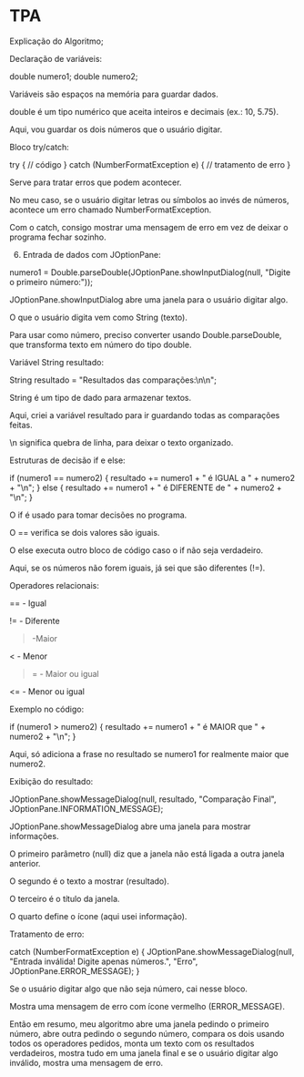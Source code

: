 # TPA













Explicação do Algoritmo;

Declaração de variáveis:

double numero1;
double numero2;

Variáveis são espaços na memória para guardar dados.

double é um tipo numérico que aceita inteiros e decimais (ex.: 10, 5.75).

Aqui, vou guardar os dois números que o usuário digitar.

Bloco try/catch:

try {
    // código
} catch (NumberFormatException e) {
    // tratamento de erro
}

Serve para tratar erros que podem acontecer.

No meu caso, se o usuário digitar letras ou símbolos ao invés de números, acontece um erro chamado NumberFormatException.

Com o catch, consigo mostrar uma mensagem de erro em vez de deixar o programa fechar sozinho.

6. Entrada de dados com JOptionPane:

numero1 = Double.parseDouble(JOptionPane.showInputDialog(null, "Digite o primeiro número:"));

JOptionPane.showInputDialog abre uma janela para o usuário digitar algo.

O que o usuário digita vem como String (texto).

Para usar como número, preciso converter usando Double.parseDouble, que transforma texto em número do tipo double.

Variável String resultado:

String resultado = "Resultados das comparações:\n\n";

String é um tipo de dado para armazenar textos.

Aqui, criei a variável resultado para ir guardando todas as comparações feitas.

\n significa quebra de linha, para deixar o texto organizado.

Estruturas de decisão if e else:

if (numero1 == numero2) {
    resultado += numero1 + " é IGUAL a " + numero2 + "\n";
} else {
    resultado += numero1 + " é DIFERENTE de " + numero2 + "\n";
}

O if é usado para tomar decisões no programa.

O == verifica se dois valores são iguais.

O else executa outro bloco de código caso o if não seja verdadeiro.

Aqui, se os números não forem iguais, já sei que são diferentes (!=).

Operadores relacionais:

== - Igual

!= - Diferente

> -Maior

< - Menor

>= - Maior ou igual

<= - Menor ou igual


Exemplo no código:

if (numero1 > numero2) {
    resultado += numero1 + " é MAIOR que " + numero2 + "\n";
}

Aqui, só adiciona a frase no resultado se numero1 for realmente maior que numero2.

Exibição do resultado:

JOptionPane.showMessageDialog(null, resultado, "Comparação Final", JOptionPane.INFORMATION_MESSAGE);

JOptionPane.showMessageDialog abre uma janela para mostrar informações.

O primeiro parâmetro (null) diz que a janela não está ligada a outra janela anterior.

O segundo é o texto a mostrar (resultado).

O terceiro é o título da janela.

O quarto define o ícone (aqui usei informação).

Tratamento de erro:

catch (NumberFormatException e) {
    JOptionPane.showMessageDialog(null, "Entrada inválida! Digite apenas números.", "Erro", JOptionPane.ERROR_MESSAGE);
}

Se o usuário digitar algo que não seja número, cai nesse bloco.

Mostra uma mensagem de erro com ícone vermelho (ERROR_MESSAGE).

Então em resumo, meu algoritmo abre uma janela pedindo o primeiro número, abre outra pedindo o segundo número, compara os dois usando todos os operadores pedidos, monta um texto com os resultados verdadeiros, mostra tudo em uma janela final e se o usuário digitar algo inválido, mostra uma mensagem de erro.
